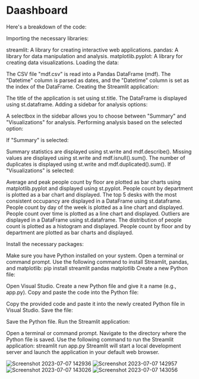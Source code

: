 # Daashboard

Here's a breakdown of the code:

Importing the necessary libraries:

streamlit: A library for creating interactive web applications.
pandas: A library for data manipulation and analysis.
matplotlib.pyplot: A library for creating data visualizations.
Loading the data:

The CSV file "mdf.csv" is read into a Pandas DataFrame (mdf).
The "Datetime" column is parsed as dates, and the "Datetime" column is set as the index of the DataFrame.
Creating the Streamlit application:

The title of the application is set using st.title.
The DataFrame is displayed using st.dataframe.
Adding a sidebar for analysis options:

A selectbox in the sidebar allows you to choose between "Summary" and "Visualizations" for analysis.
Performing analysis based on the selected option:

If "Summary" is selected:

Summary statistics are displayed using st.write and mdf.describe().
Missing values are displayed using st.write and mdf.isnull().sum().
The number of duplicates is displayed using st.write and mdf.duplicated().sum().
If "Visualizations" is selected:

Average and peak people count by floor are plotted as bar charts using matplotlib.pyplot and displayed using st.pyplot.
People count by department is plotted as a bar chart and displayed.
The top 5 desks with the most consistent occupancy are displayed in a DataFrame using st.dataframe.
People count by day of the week is plotted as a line chart and displayed.
People count over time is plotted as a line chart and displayed.
Outliers are displayed in a DataFrame using st.dataframe.
The distribution of people count is plotted as a histogram and displayed.
People count by floor and by department are plotted as bar charts and displayed.


Install the necessary packages:

Make sure you have Python installed on your system.
Open a terminal or command prompt.
Use the following command to install Streamlit, pandas, and matplotlib: pip install streamlit pandas matplotlib
Create a new Python file:

Open Visual Studio.
Create a new Python file and give it a name (e.g., app.py).
Copy and paste the code into the Python file:

Copy the provided code and paste it into the newly created Python file in Visual Studio.
Save the file:

Save the Python file.
Run the Streamlit application:

Open a terminal or command prompt.
Navigate to the directory where the Python file is saved.
Use the following command to run the Streamlit application: streamlit run app.py
Streamlit will start a local development server and launch the application in your default web browser.

![Screenshot 2023-07-07 142936](https://github.com/papaocus/Daashboard/assets/115074006/fb9d8274-de84-460c-92b8-1d2ab5821d01)
![Screenshot 2023-07-07 142957](https://github.com/papaocus/Daashboard/assets/115074006/223d8b18-94ae-46d2-abf3-a47a08d07175)
![Screenshot 2023-07-07 143026](https://github.com/papaocus/Daashboard/assets/115074006/a7416298-e4bd-44db-a205-32c3af92b582)
![Screenshot 2023-07-07 143056](https://github.com/papaocus/Daashboard/assets/115074006/838088a5-f22b-40b5-94da-5b17e8de500c)
